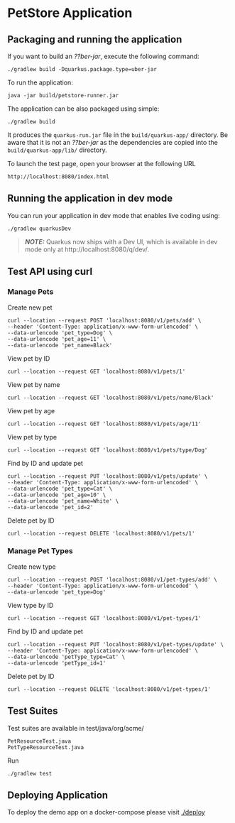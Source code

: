 # PetStore Application

## Packaging and running the application

If you want to build an _??ber-jar_, execute the following command:

    ./gradlew build -Dquarkus.package.type=uber-jar

To run the application:

    java -jar build/petstore-runner.jar

The application can be also packaged using simple:

    ./gradlew build

It produces the `quarkus-run.jar` file in the `build/quarkus-app/` directory.
Be aware that it is not an _??ber-jar_ as the dependencies are copied into the `build/quarkus-app/lib/` directory.

To launch the test page, open your browser at the following URL

    http://localhost:8080/index.html

## Running the application in dev mode

You can run your application in dev mode that enables live coding using:

    ./gradlew quarkusDev

> **_NOTE:_**  Quarkus now ships with a Dev UI, which is available in dev mode only at http://localhost:8080/q/dev/.

## Test API using curl
### Manage Pets
Create new pet

    curl --location --request POST 'localhost:8080/v1/pets/add' \
    --header 'Content-Type: application/x-www-form-urlencoded' \
    --data-urlencode 'pet_type=Dog' \
    --data-urlencode 'pet_age=11' \
    --data-urlencode 'pet_name=Black'

View pet by ID

    curl --location --request GET 'localhost:8080/v1/pets/1'

View pet by name

    curl --location --request GET 'localhost:8080/v1/pets/name/Black'

View pet by age

    curl --location --request GET 'localhost:8080/v1/pets/age/11'

View pet by type

    curl --location --request GET 'localhost:8080/v1/pets/type/Dog'

Find by ID and update pet

    curl --location --request PUT 'localhost:8080/v1/pets/update' \
    --header 'Content-Type: application/x-www-form-urlencoded' \
    --data-urlencode 'pet_type=Cat' \
    --data-urlencode 'pet_age=10' \
    --data-urlencode 'pet_name=White' \
    --data-urlencode 'pet_id=2'

Delete pet by ID

    curl --location --request DELETE 'localhost:8080/v1/pets/1' 

### Manage Pet Types
Create new type

    curl --location --request POST 'localhost:8080/v1/pet-types/add' \
    --header 'Content-Type: application/x-www-form-urlencoded' \
    --data-urlencode 'pet_type=Dog' 

View type by ID

    curl --location --request GET 'localhost:8080/v1/pet-types/1'

Find by ID and update pet

    curl --location --request PUT 'localhost:8080/v1/pet-types/update' \
    --header 'Content-Type: application/x-www-form-urlencoded' \
    --data-urlencode 'petType_type=Cat' \
    --data-urlencode 'petType_id=1' 

Delete pet by ID

    curl --location --request DELETE 'localhost:8080/v1/pet-types/1' 

## Test Suites
Test suites are available in test/java/org/acme/

    PetResourceTest.java
    PetTypeResourceTest.java

Run

    ./gradlew test

## Deploying Application

To deploy the demo app on a docker-compose please visit [./deploy](https://github.com/rasika/petstore/tree/master/deploy)

